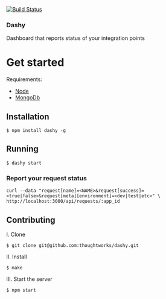 [![Build Status](https://snap-ci.com/thoughtworks/dashy/branch/master/build_image)](https://snap-ci.com/thoughtworks/dashy/branch/master)

### Dashy

Dashboard that reports status of your integration points


# Get started

Requirements:
* [Node](http://nodejs.org/)
* [MongoDb](http://docs.mongodb.org/manual/installation/)

## Installation

    $ npm install dashy -g

## Running

    $ dashy start

### Report your request status
    curl --data "request[name]=<NAME>&request[success]=<true|false>&request[meta][environment]=<dev|test|etc>" \
    http://localhost:3000/api/requests/:app_id

## Contributing

I. Clone

    $ git clone git@github.com:thoughtworks/dashy.git

II. Install

    $ make

III. Start the server

    $ npm start
